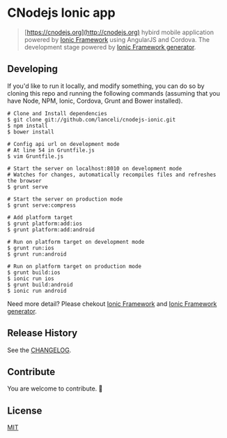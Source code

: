# CNodejs Ionic app

> [https://cnodejs.org](http://cnodejs.org) hybird mobile application powered by [Ionic Framework](http://ionicframework.com) using AngularJS and Cordova. The development stage powered by [Ionic Framework generator](https://github.com/diegonetto/generator-ionic).


## Developing

If you'd like to run it locally, and modify something, you can do so by cloning this repo and running the following commands (assuming that you have Node, NPM, Ionic, Cordova, Grunt and Bower installed).

```
# Clone and Install dependencies
$ git clone git://github.com/lanceli/cnodejs-ionic.git
$ npm install
$ bower install

# Config api url on development mode
# At line 54 in Gruntfile.js
$ vim Gruntfile.js

# Start the server on localhost:8010 on development mode
# Watches for changes, automatically recompiles files and refreshes the browser
$ grunt serve 

# Start the server on production mode
$ grunt serve:compress

# Add platform target
$ grunt platform:add:ios
$ grunt platform:add:android

# Run on platform target on development mode
$ grunt run:ios
$ grunt run:android

# Run on platform target on production mode
$ grunt build:ios
$ ionic run ios
$ grunt build:android
$ ionic run android
```

Need more detail? Please chekout [Ionic Framework](http://ionicframework.com) and [Ionic Framework generator](https://github.com/diegonetto/generator-ionic).

## Release History
See the [CHANGELOG](CHANGELOG.md).

## Contribute
You are welcome to contribute. 🎉

## License
[MIT](LICENSE)

